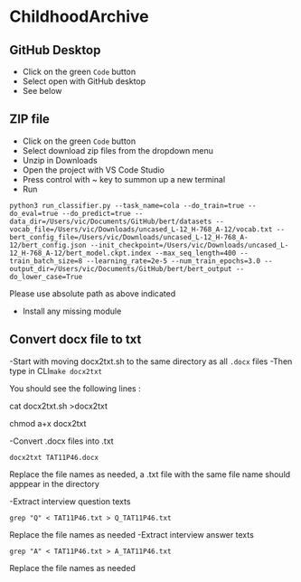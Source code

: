 # ChildhoodArchive

## GitHub Desktop
- Click on the green ```Code``` button
- Select open with GitHub desktop
- See below


## ZIP file
- Click on the green ```Code``` button
- Select download zip files from the dropdown menu
- Unzip in Downloads
- Open the project with VS Code Studio
- Press control with ~ key to summon up a new terminal
- Run

```
python3 run_classifier.py --task_name=cola --do_train=true --do_eval=true --do_predict=true --data_dir=/Users/vic/Documents/GitHub/bert/datasets --vocab_file=/Users/vic/Downloads/uncased_L-12_H-768_A-12/vocab.txt --bert_config_file=/Users/vic/Downloads/uncased_L-12_H-768_A-12/bert_config.json --init_checkpoint=/Users/vic/Downloads/uncased_L-12_H-768_A-12/bert_model.ckpt.index --max_seq_length=400 --train_batch_size=8 --learning_rate=2e-5 --num_train_epochs=3.0 --output_dir=/Users/vic/Documents/GitHub/bert/bert_output --do_lower_case=True
```


Please use absolute path as above indicated

- Install any missing module

## Convert docx file to txt
-Start with moving docx2txt.sh to the same directory as all ```.docx``` files
-Then type in CLI```make docx2txt```


You should see the following lines : 

cat docx2txt.sh >docx2txt 

chmod a+x docx2txt


-Convert .docx files into .txt
```
docx2txt TAT11P46.docx
```
Replace the file names as needed, a .txt file with the same file name should apppear in the directory

-Extract interview question texts
```
grep "Q" < TAT11P46.txt > Q_TAT11P46.txt
```

Replace the file names as needed
-Extract interview answer texts
```
grep "A" < TAT11P46.txt > A_TAT11P46.txt
```

Replace the file names as needed
